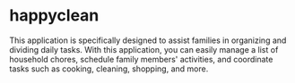 # happyclean

This application is specifically designed to assist families in organizing and dividing daily tasks. With this application, you can easily manage a list of household chores, schedule family members' activities, and coordinate tasks such as cooking, cleaning, shopping, and more.
